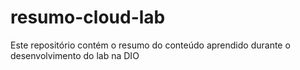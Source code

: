 # resumo-cloud-lab
Este repositório contém o resumo do conteúdo aprendido durante o desenvolvimento do lab na DIO
